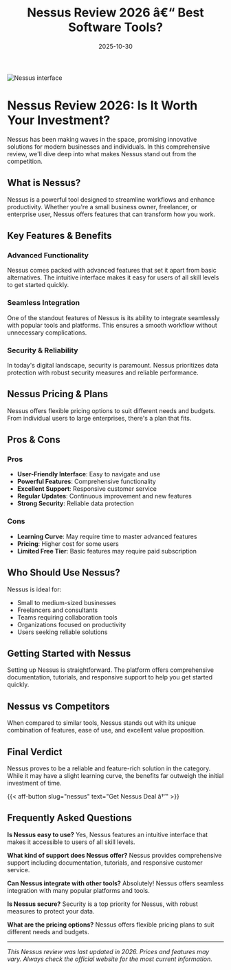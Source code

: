 ﻿---
title: "Nessus Review 2026 â€“ Best Software Tools?"
date: 2025-10-30
draft: false
rating: 4.8
category: "Software Tools"
tags: ["software-tools", "review", "2026"]
description: "Comprehensive Nessus review 2026. Discover if this  tool is the best choice for your needs."
keywords: "nessus, Nessus, review, software tools, 2026, best software tools"
image: "https://images.unsplash.com/photo-1555949963-aa79dcee981c?w=800&h=400&fit=crop&crop=center"
---

![Nessus interface](https://images.unsplash.com/photo-1555949963-aa79dcee981c?w=800&h=400&fit=crop&crop=center)

# Nessus Review 2026: Is It Worth Your Investment?

Nessus has been making waves in the  space, promising innovative solutions for modern businesses and individuals. In this comprehensive review, we'll dive deep into what makes Nessus stand out from the competition.

## What is Nessus?

Nessus is a powerful  tool designed to streamline workflows and enhance productivity. Whether you're a small business owner, freelancer, or enterprise user, Nessus offers features that can transform how you work.

## Key Features & Benefits

### Advanced Functionality
Nessus comes packed with advanced features that set it apart from basic alternatives. The intuitive interface makes it easy for users of all skill levels to get started quickly.

### Seamless Integration
One of the standout features of Nessus is its ability to integrate seamlessly with popular tools and platforms. This ensures a smooth workflow without unnecessary complications.

### Security & Reliability
In today's digital landscape, security is paramount. Nessus prioritizes data protection with robust security measures and reliable performance.

## Nessus Pricing & Plans

Nessus offers flexible pricing options to suit different needs and budgets. From individual users to large enterprises, there's a plan that fits.

## Pros & Cons

### Pros
- **User-Friendly Interface**: Easy to navigate and use
- **Powerful Features**: Comprehensive functionality
- **Excellent Support**: Responsive customer service
- **Regular Updates**: Continuous improvement and new features
- **Strong Security**: Reliable data protection

### Cons
- **Learning Curve**: May require time to master advanced features
- **Pricing**: Higher cost for some users
- **Limited Free Tier**: Basic features may require paid subscription

## Who Should Use Nessus?

Nessus is ideal for:
- Small to medium-sized businesses
- Freelancers and consultants
- Teams requiring collaboration tools
- Organizations focused on productivity
- Users seeking reliable  solutions

## Getting Started with Nessus

Setting up Nessus is straightforward. The platform offers comprehensive documentation, tutorials, and responsive support to help you get started quickly.

## Nessus vs Competitors

When compared to similar tools, Nessus stands out with its unique combination of features, ease of use, and excellent value proposition.

## Final Verdict

Nessus proves to be a reliable and feature-rich solution in the  category. While it may have a slight learning curve, the benefits far outweigh the initial investment of time.

{{< aff-button slug="nessus" text="Get Nessus Deal â†’" >}}

## Frequently Asked Questions

**Is Nessus easy to use?**
Yes, Nessus features an intuitive interface that makes it accessible to users of all skill levels.

**What kind of support does Nessus offer?**
Nessus provides comprehensive support including documentation, tutorials, and responsive customer service.

**Can Nessus integrate with other tools?**
Absolutely! Nessus offers seamless integration with many popular platforms and tools.

**Is Nessus secure?**
Security is a top priority for Nessus, with robust measures to protect your data.

**What are the pricing options?**
Nessus offers flexible pricing plans to suit different needs and budgets.

---

*This Nessus review was last updated in 2026. Prices and features may vary. Always check the official website for the most current information.*
